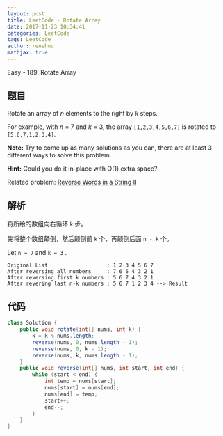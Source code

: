 ```yaml
---
layout: post
title: LeetCode - Rotate Array
date: 2017-11-23 10:34:41
categories: LeetCode
tags: LeetCode
author: renshuo
mathjax: true
---
```


Easy - 189. Rotate Array

<!--more-->

## 题目

Rotate an array of *n* elements to the right by *k* steps.

For example, with *n* = 7 and *k* = 3, the array `[1,2,3,4,5,6,7]` is rotated to `[5,6,7,1,2,3,4]`.

**Note:**
Try to come up as many solutions as you can, there are at least 3 different ways to solve this problem.

**Hint:**
Could you do it in-place with O(1) extra space?

Related problem: [Reverse Words in a String II](https://leetcode.com/problems/reverse-words-in-a-string-ii/)

## 解析

将所给的数组向右循环 `k` 步。

先将整个数组颠倒，然后颠倒前 `k` 个，再颠倒后面 `n - k` 个。

Let `n = 7` and `k = 3` .

```
Original List                   : 1 2 3 4 5 6 7
After reversing all numbers     : 7 6 5 4 3 2 1
After reversing first k numbers : 5 6 7 4 3 2 1
After revering last n-k numbers : 5 6 7 1 2 3 4 --> Result
```

## 代码

``` java
class Solution {
    public void rotate(int[] nums, int k) {
        k = k % nums.length;
        reverse(nums, 0, nums.length - 1);
        reverse(nums, 0, k - 1);
        reverse(nums, k, nums.length - 1);
    }
    public void reverse(int[] nums, int start, int end) {
        while (start < end) {
            int temp = nums[start];
            nums[start] = nums[end];
            nums[end] = temp;
            start++;
            end--;
        }
    }
}
```